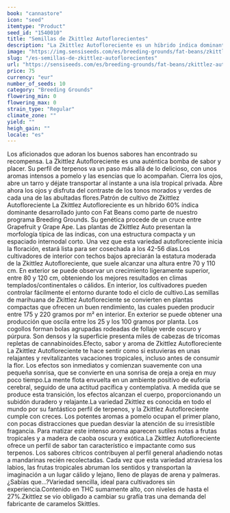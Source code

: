 ```yaml
---
book: "cannastore"
icon: "seed"
itemtype: "Product"
seed_id: "1540010"
title: "Semillas de Zkittlez Autoflorecientes"
description: "La Zkittlez Autofloreciente es un híbrido índica dominante de gran rendimiento, ideal para climas continentales. Perfiles tropicales y efectos duraderos."
image: "https://img.sensiseeds.com/es/breeding-grounds/fat-beans/zkittlez-autofloreciente-image.png"
slug: "/es-semillas-de-zkittlez-autoflorecientes"
url: "https://sensiseeds.com/es/breeding-grounds/fat-beans/zkittlez-autofloreciente?a_aid=cannastore"
price: 75
currency: "eur"
number_of_seeds: 10
category: "Breeding Grounds"
flowering_min: 0
flowering_max: 0
strain_type: "Regular"
climate_zone: ""
yield: ""
heigh_gain: ""
locale: "es"
---
```

Los aficionados que adoran los buenos sabores han encontrado su recompensa. La Zkittlez Autofloreciente es una auténtica bomba de sabor y placer. Su perfil de terpenos va un paso más allá de lo delicioso, con unos aromas intensos a pomelo y las esencias que lo acompañan. Cierra los ojos, abre un tarro y déjate transportar al instante a una isla tropical privada. Abre ahora los ojos y disfruta del contraste de los tonos morados y verdes de cada una de las abultadas flores.Patrón de cultivo de Zkittlez Autofloreciente La Zkittlez Autofloreciente es un híbrido 60% índica dominante desarrollado junto con Fat Beans como parte de nuestro programa Breeding Grounds. Su genética procede de un cruce entre Grapefruit y Grape Ape. Las plantas de Zkittlez Auto presentan la morfología típica de las índicas, con una estructura compacta y un espaciado internodal corto. Una vez que esta variedad autofloreciente inicia la floración, estará lista para ser cosechada a los 42-56 días.Los cultivadores de interior con techos bajos apreciarán la estatura moderada de la Zkittlez Autofloreciente, que suele alcanzar una altura entre 70 y 110 cm. En exterior se puede observar un crecimiento ligeramente superior, entre 80 y 120 cm, obteniendo los mejores resultados en climas templados/continentales o cálidos. En interior, los cultivadores pueden controlar fácilmente el entorno durante todo el ciclo de cultivo.Las semillas de marihuana de Zkittlez Autofloreciente se convierten en plantas compactas que ofrecen un buen rendimiento, las cuales pueden producir entre 175 y 220 gramos por m² en interior. En exterior se puede obtener una producción que oscila entre los 25 y los 100 gramos por planta. Los cogollos forman bolas agrupadas rodeadas de follaje verde oscuro y púrpura. Son densos y la superficie presenta miles de cabezas de tricomas repletas de cannabinoides.Efecto, sabor y aroma de Zkittlez Autofloreciente La Zkittlez Autofloreciente te hace sentir como si estuvieras en unas relajantes y revitalizantes vacaciones tropicales, incluso antes de consumir la flor. Los efectos son inmediatos y comienzan suavemente con una pequeña sonrisa, que se convierte en una sonrisa de oreja a oreja en muy poco tiempo.La mente flota envuelta en un ambiente positivo de euforia cerebral, seguido de una actitud pacífica y contemplativa. A medida que se produce esta transición, los efectos alcanzan el cuerpo, proporcionando un subidón duradero y relajante.La variedad Zkittlez es conocida en todo el mundo por su fantástico perfil de terpenos, y la Zkittlez Autofloreciente cumple con creces. Los potentes aromas a pomelo ocupan el primer plano, con pocas distracciones que puedan desviar la atención de su irresistible fragancia. Para matizar este intenso aroma aparecen sutiles notas a frutas tropicales y a madera de caoba oscura y exótica.La Zkittlez Autofloreciente ofrece un perfil de sabor tan característico e impactante como sus terpenos. Los sabores cítricos contribuyen al perfil general añadiendo notas a mandarinas recién recolectadas. Cada vez que esta variedad atraviesa los labios, las frutas tropicales abruman los sentidos y transportan la imaginación a un lugar cálido y lejano, lleno de playas de arena y palmeras.¿Sabías que…?Variedad sencilla, ideal para cultivadores sin experiencia.Contenido en THC sumamente alto, con niveles de hasta el 27%.Zkittlez se vio obligado a cambiar su grafía tras una demanda del fabricante de caramelos Skittles.
